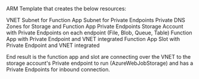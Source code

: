 ARM Template that creates the below resources:

VNET
Subnet for Function App
Subnet for Private Endpoints
Private DNS Zones for Storage and Function App Private Endpoints
Storage Account with Private Endpoints on each endpoint (File, Blob, Queue, Table)
Function App with Private Endpoint and VNET integrated
Function App Slot with Private Endpoint and VNET integrated

End result is the function app and slot are connecting over the VNET to the storage account's Private endpoint to run (AzureWebJobStorage) and has a Private Endpoints for inbound connection.
